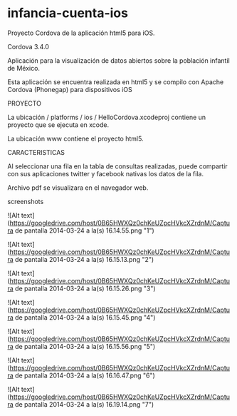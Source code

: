 infancia-cuenta-ios
===================

Proyecto Cordova de la aplicación html5 para iOS.

Cordova 3.4.0

Aplicación para la visualización de datos abiertos sobre la población infantil de México.

Esta aplicación se encuentra realizada en html5 y se compilo con Apache Cordova (Phonegap) para dispositivos iOS

PROYECTO

La ubicación  / platforms / ios / HelloCordova.xcodeproj   contiene un proyecto que se ejecuta en xcode.

La ubicación www contiene el proyecto html5.

CARACTERISTICAS

Al seleccionar una fila en la tabla de consultas realizadas, puede compartir con sus aplicaciones twitter y facebook nativas los datos de la fila.

Archivo pdf se visualizara en el navegador web.

screenshots
 
![Alt text](https://googledrive.com/host/0B65HWXQz0chKeUZpcHVkcXZrdnM/Captura de pantalla 2014-03-24 a la(s) 16.14.55.png "1")

![Alt text](https://googledrive.com/host/0B65HWXQz0chKeUZpcHVkcXZrdnM/Captura de pantalla 2014-03-24 a la(s) 16.15.13.png "2")

![Alt text](https://googledrive.com/host/0B65HWXQz0chKeUZpcHVkcXZrdnM/Captura de pantalla 2014-03-24 a la(s) 16.15.26.png "3")

![Alt text](https://googledrive.com/host/0B65HWXQz0chKeUZpcHVkcXZrdnM/Captura de pantalla 2014-03-24 a la(s) 16.15.45.png "4")

![Alt text](https://googledrive.com/host/0B65HWXQz0chKeUZpcHVkcXZrdnM/Captura de pantalla 2014-03-24 a la(s) 16.15.56.png "5")

![Alt text](https://googledrive.com/host/0B65HWXQz0chKeUZpcHVkcXZrdnM/Captura de pantalla 2014-03-24 a la(s) 16.16.47.png "6")

![Alt text](https://googledrive.com/host/0B65HWXQz0chKeUZpcHVkcXZrdnM/Captura de pantalla 2014-03-24 a la(s) 16.19.14.png "7")
